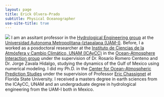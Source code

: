 ```yaml
---
layout: page
title: Erick Olvera-Prado
subtitle: Physical Oceanographer
use-site-title: true
---
```

![](/static/video/temp_ushad_mxlyr_anim.gif)
I am an assitant professor in the [Hydrological Engineering group](https://cbi.izt.uam.mx/coddaa/index.php/ih-pemc) at the [Universidad Autonoma Metropolitana-Iztapalapa (UAM-I)](http://www.iztapalapa.uam.mx/). Before, I a worked as a posdoctoral researcher at the [Instituto de Ciencias de la Atmósfera y Cambio Climático, UNAM (ICAyCC)](https://www.atmosfera.unam.mx/) in the [Ocean-Atmosphere Interaction group](http://grupo-ioa.atmosfera.unam.mx/) under the supervision of Dr. Rosario Romero Centeno and Dr. Jorge Zavala Hidalgo, studying the dynamics of the Gulf of Mexico using numerical modeling. I did my Ph.D. in the [Center for Ocean-Atmospheric Prediction Studies](https://www.coaps.fsu.edu/) under the supervision of Professor [Eric Chassignet](https://www.coaps.fsu.edu/eric-chassignet) at Florida State University. I received a masters degree in earth sciences from the ICAyCC, UNAM and an undergraduate degree in hydrological engineering from the UAM-I both in Mexico.


